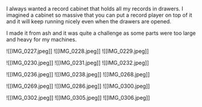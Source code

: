 I always wanted a record cabinet that holds all my records in drawers. I imagined a cabinet so massive that you can put a record player on top of it and it will keep running nicely even when the drawers are opened. 

I made it from ash and it was quite a challenge as some parts were too large and heavy for my machines.

![[IMG_0227.jpeg]]
![[IMG_0228.jpeg]]
![[IMG_0229.jpeg]]

![[IMG_0230.jpeg]]
![[IMG_0231.jpeg]]
![[IMG_0232.jpeg]]

![[IMG_0236.jpeg]]
![[IMG_0238.jpeg]]
![[IMG_0268.jpeg]]

![[IMG_0269.jpeg]]
![[IMG_0286.jpeg]]
![[IMG_0300.jpeg]]

![[IMG_0302.jpeg]]
![[IMG_0305.jpeg]]
![[IMG_0306.jpeg]]
